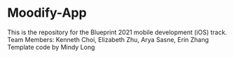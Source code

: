 # Moodify-App

This is the repository for the Blueprint 2021 mobile development (iOS) track.
Team Members: Kenneth Choi, Elizabeth Zhu, Arya Sasne, Erin Zhang
Template code by Mindy Long